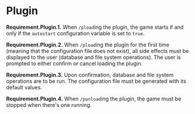 # Plugin

**Requirement.Plugin.1.** When `/pload`ing the plugin, the game starts if and only if the `autostart` configuration variable is set to `true`.

**Requirement.Plugin.2.** When `/pload`ing the plugin for the first time (meaning that the configuration file does not exist), all side effects must be displayed to the user (database and file system operations). The user is prompted to either confirm or cancel loading the plugin.

**Requirement.Plugin.3.** Upon confirmation, database and file system operations are to be run. The configuration file must be generated with its default values.

**Requirement.Plugin.4.** When `/punload`ing the plugin, the game must be stopped when there's one running.
